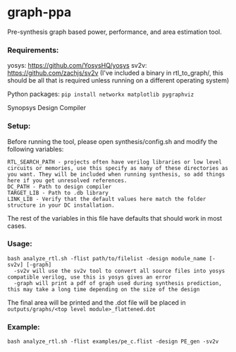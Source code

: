 # graph-ppa
Pre-synthesis graph based power, performance, and area estimation tool.
### Requirements:
yosys: https://github.com/YosysHQ/yosys
sv2v: https://github.com/zachjs/sv2v (I've included a binary in rtl_to_graph/, this should be all that is required unless running on a different operating system)

Python packages:
```pip install networkx matplotlib pygraphviz```

Synopsys Design Compiler

### Setup:
Before running the tool, please open synthesis/config.sh and modify the following variables:
```
RTL_SEARCH_PATH - projects often have verilog libraries or low level circuits or memories, use this specify as many of these directories as you want. They will be included when running synthesis, so add things here if you get unresolved references.
DC_PATH - Path to design compiler
TARGET_LIB - Path to .db library
LINK_LIB - Verify that the default values here match the folder structure in your DC installation.
```
The rest of the variables in this file have defaults that should work in most cases. 
 
### Usage:
```
bash analyze_rtl.sh -flist path/to/filelist -design module_name [-sv2v] [-graph]
  -sv2v will use the sv2v tool to convert all source files into yosys compatible verilog, use this is yosys gives an error
  -graph will print a pdf of graph used during synthesis prediction, this may take a long time depending on the size of the design
```
The final area will be printed and the .dot file will be placed in ```outputs/graphs/<top level module>_flattened.dot```

### Example:
```
bash analyze_rtl.sh -flist examples/pe_c.flist -design PE_gen -sv2v
```
